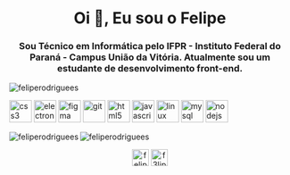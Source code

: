 <h1 align="center">Oi 👋, Eu sou o Felipe</h1>
<h3 align="center">Sou Técnico em Informática pelo IFPR - Instituto Federal do Paraná - Campus União da Vitória. Atualmente sou um estudante de desenvolvimento front-end.</h3>

<p align="left"> <img src="https://komarev.com/ghpvc/?username=feliperodriguees" alt="feliperodriguees" /> </p>

<p align="left"><img src="https://devicons.github.io/devicon/devicon.git/icons/css3/css3-original-wordmark.svg" alt="css3" width="40" height="40"/> <img src="https://devicons.github.io/devicon/devicon.git/icons/electron/electron-original.svg" alt="electron" width="40" height="40"/> <img src="https://www.vectorlogo.zone/logos/figma/figma-icon.svg" alt="figma" width="40" height="40"/> <img src="https://www.vectorlogo.zone/logos/git-scm/git-scm-icon.svg" alt="git" width="40" height="40"/> <img src="https://devicons.github.io/devicon/devicon.git/icons/html5/html5-original-wordmark.svg" alt="html5" width="40" height="40"/> <img src="https://devicons.github.io/devicon/devicon.git/icons/javascript/javascript-original.svg" alt="javascript" width="40" height="40"/> <img src="https://devicons.github.io/devicon/devicon.git/icons/linux/linux-original.svg" alt="linux" width="40" height="40"/> <img src="https://devicons.github.io/devicon/devicon.git/icons/mysql/mysql-original-wordmark.svg" alt="mysql" width="40" height="40"/> <img src="https://devicons.github.io/devicon/devicon.git/icons/nodejs/nodejs-original-wordmark.svg" alt="nodejs" width="40" height="40"/></p>

<p><img align="left" src="https://github-readme-stats.vercel.app/api/top-langs/?username=feliperodriguees&layout=compact" alt="feliperodriguees" /></p>

<p><img align="center" src="https://github-readme-stats.vercel.app/api?username=feliperodriguees&show_icons=true" alt="feliperodriguees" /></p>

<p align="center">
<a href="https://linkedin.com/in/feliperodrigues-" target="blank"><img align="center" src="https://cdn.jsdelivr.net/npm/simple-icons@3.0.1/icons/linkedin.svg" alt="feliperodrigues-" height="30" width="30" /></a>
<a href="https://instagram.com/f3liper" target="blank"><img align="center" src="https://cdn.jsdelivr.net/npm/simple-icons@3.0.1/icons/instagram.svg" alt="f3liper" height="30" width="30" /></a>
</p>
